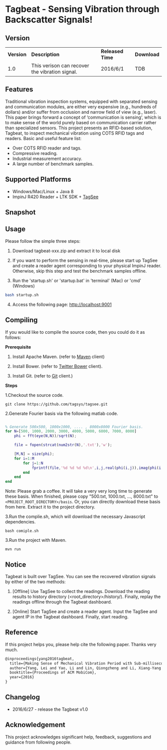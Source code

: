 # <strong>Tagbeat - Sensing Vibration through Backscatter Signals!</strong>



## <strong>Version</strong>

<table>
    <tr>
	    <td><strong>Version</strong></td>
    	<td><strong>Description</strong></td>
        <td><strong>Released Time</strong></td>
        <td><strong>Download</strong></td>
    </tr>
    <tr>
	    <td>1.0</td>
    	<td>This verison can recover the vibration signal.</td>
        <td>2016/6/1</td>
        <td>TDB</td>
    </tr>
</table>


## <strong>Features</strong>

Traditional vibration inspection systems, equipped with separated sensing and communication modules,
are either very expensive (e.g., hundreds of dollars) and/or suffer from occlusion and narrow field of view (e.g., laser).
This paper brings forward a concept of ‘communication is sensing’,
which is to make sense of the world purely based on communication carrier rather than specialized sensors.
This project presents an RFID-based solution, Tagbeat, to inspect mechanical vibration using COTS RFID tags and readers.
Basic and useful feature list:

 * Over COTS RFID reader and tags.
 * Compressive reading.
 * Industrial measurement accuracy.
 * A large number of benchmark samples.

## <strong>Supported Platforms</strong>

* Windows/Mac/Linux + Java 8
* ImpinJ R420 Reader + LTK SDK + <a href="http://github.com/tagsys/tagbeat" target="_blank">TagSee</a>

## <strong>Snapshot</strong>



## <strong>Usage</strong>

Please follow the simple three steps:

1. Download tagbeat-xxx.zip and extract it to local disk

2. If you want to perform the sensing in real-time,
please start up TagSee and create a reader agent corresponding to your physical ImpinJ reader.
Otherwise, skip this step and test the benchmark samples offline.

3. Run the 'startup.sh' or 'startup.bat' in 'terminal' (Mac) or 'cmd' (Windows)
```bash
bash startup.sh
```
4. Access the following page: <a href="http://localhost:9001">http://localhost:9001</a>

## <strong>Compiling</strong>

If you would like to compile the source code, then you could do it as follows:

<strong>Prerequisite</strong>

1. Install Apache Maven. (refer to <a href="https://maven.apache.org/install.html" target="_blank">Maven</a> client)

2. Install Bower. (refer to <a href="http://bower.io/" target="_blank">Twitter Bower</a> client).

3. Install Git. (refer to <a href="https://git-scm.com/downloads" target="_blank">Git</a> client.)

<strong>Steps</strong>

1.Checkout the source code.
```
git clone https://github.com/tagsys/tagsee.git
```
2.Generate Fourier basis via the following matlab code.
```matlab

% Generate 500x500, 1000x1000, .... , 8000x8000 Fourier basis.
for N=[500, 1000, 2000, 3000, 4000, 5000, 6000, 7000, 8000]
    phi = fft(eye(N,N))/sqrt(N);

    file = fopen(strcat(num2str(N),'.txt'),'w');

    [M,N] = size(phi);
    for i=1:M
        for j=1:N
            fprintf(file,'%d %d %d %d\n',i,j,real(phi(i,j)),imag(phi(i,j)));
        end
    end
end

```
Note: Please grab a coffee. It will take a very very long time to generate these basis.
When finished, please copy "500.txt, 1000.txt, ..., 8000.txt" to <code><PROJECT_ROOT_DIRECTORY>/basis</code>.
Or, you can directly download these basis from here. Extract it to the project directory.

3.Run the complie.sh, which will download the necessary Javascript dependencies.
```
bash comiple.sh
```
3.Run the project with Maven.
```
mvn run
```

## <strong>Notice</strong>

Tagbeat is built over TagSee. You can see the recovered vibration signals by either of the two methods:

1. [Offline] Use TagSee to collect the readings. Download the reading results to history directory (<root_directory>/history/).
Finally, replay the readings offline through the Tagbeat dashboard.

2. [Online] Start TagSee and create a reader agent. Input the TagSee and agent IP in the Tagbeat dashboard.
Finally, start reading.

## Reference

If this project helps you, please help cite the following paper. Thanks very much.

```latex
@inproceedings{yang2016tagbeat,
  title={Making Sense of Mechanical Vibration Period with Sub-millisecond Accuracy Using Backscatter Signals},
  author={Yang, Lei and Yao, Li and Lin, Qiongzheng and Li, Xiang-Yang and Liu, Yunhao},
  booktitle={Proceedings of ACM MobiCom},
  year={2016}
}

```

## Changelog

* 2016/6/27 - release the Tagbeat v1.0

## Acknowledgement

This project acknowledges significant help, feedback, suggestions and guidance from following people.
